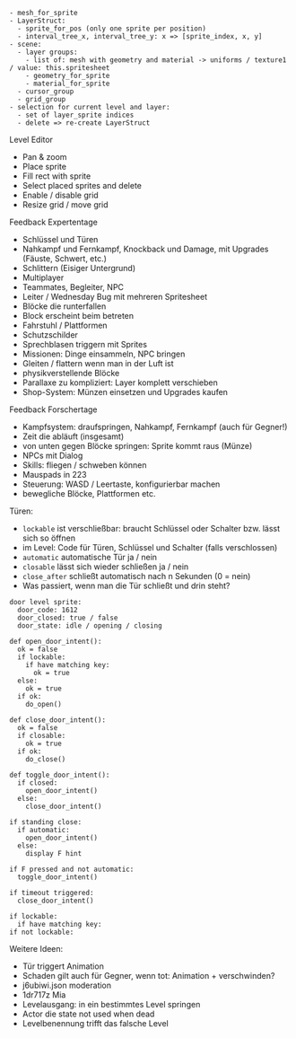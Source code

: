 ```
- mesh_for_sprite
- LayerStruct:
  - sprite_for_pos (only one sprite per position)
  - interval_tree_x, interval_tree_y: x => [sprite_index, x, y]
- scene:
  - layer groups:
    - list of: mesh with geometry and material -> uniforms / texture1 / value: this.spritesheet
    - geometry_for_sprite
    - material_for_sprite
  - cursor_group
  - grid_group
- selection for current level and layer:
  - set of layer_sprite indices
  - delete => re-create LayerStruct
```

Level Editor

- Pan & zoom
- Place sprite
- Fill rect with sprite
- Select placed sprites and delete
- Enable / disable grid
- Resize grid / move grid

Feedback Expertentage

- Schlüssel und Türen
- Nahkampf und Fernkampf, Knockback und Damage, mit Upgrades (Fäuste, Schwert, etc.)
- Schlittern (Eisiger Untergrund)
- Multiplayer
- Teammates, Begleiter, NPC
- Leiter / Wednesday Bug mit mehreren Spritesheet
- Blöcke die runterfallen
- Block erscheint beim betreten
- Fahrstuhl / Plattformen
- Schutzschilder
- Sprechblasen triggern mit Sprites
- Missionen: Dinge einsammeln, NPC bringen
- Gleiten / flattern wenn man in der Luft ist
- physikverstellende Blöcke
- Parallaxe zu kompliziert: Layer komplett verschieben
- Shop-System: Münzen einsetzen und Upgrades kaufen

Feedback Forschertage

- Kampfsystem: draufspringen, Nahkampf, Fernkampf (auch für Gegner!)
- Zeit die abläuft (insgesamt)
- von unten gegen Blöcke springen: Sprite kommt raus (Münze)
- NPCs mit Dialog
- Skills: fliegen / schweben können
- Mauspads in 223
- Steuerung: WASD / Leertaste, konfigurierbar machen
- bewegliche Blöcke, Plattformen etc.

Türen:
- `lockable` ist verschließbar: braucht Schlüssel oder Schalter bzw. lässt sich so öffnen
- im Level: Code für Türen, Schlüssel und Schalter (falls verschlossen)
- `automatic` automatische Tür ja / nein
- `closable` lässt sich wieder schließen ja / nein
- `close_after` schließt automatisch nach n Sekunden (0 = nein)
- Was passiert, wenn man die Tür schließt und drin steht?

```
door level sprite:
  door_code: 1612
  door_closed: true / false
  door_state: idle / opening / closing

def open_door_intent():
  ok = false
  if lockable:
    if have matching key:
      ok = true
  else:
    ok = true
  if ok:
    do_open()

def close_door_intent():
  ok = false
  if closable:
    ok = true
  if ok:
    do_close()

def toggle_door_intent():
  if closed:
    open_door_intent()
  else:
    close_door_intent()

if standing close:
  if automatic:
    open_door_intent()
  else:
    display F hint

if F pressed and not automatic:
  toggle_door_intent()

if timeout triggered:
  close_door_intent()

if lockable:
  if have matching key:
if not lockable:
```

Weitere Ideen:

- Tür triggert Animation
- Schaden gilt auch für Gegner, wenn tot: Animation + verschwinden?
- j6ubiwi.json moderation
- 1dr717z Mia
- Levelausgang: in ein bestimmtes Level springen
- Actor die state not used when dead
- Levelbenennung trifft das falsche Level
